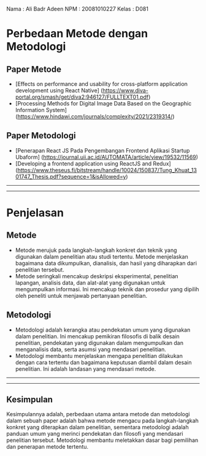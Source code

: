 Nama : Ali Badr Adeen NPM : 20081010227 Kelas : D081

# Perbedaan Metode dengan Metodologi

## Paper Metode

- [Effects on performance and usability for cross-platform application development using React Native] (https://www.diva-portal.org/smash/get/diva2:946127/FULLTEXT01.pdf)
- [Processing Methods for Digital Image Data Based on the Geographic Information System] (https://www.hindawi.com/journals/complexity/2021/2319314/)

## Paper Metodologi

- [Penerapan React JS Pada Pengembangan Frontend Aplikasi Startup Ubaform] (https://journal.uii.ac.id/AUTOMATA/article/view/19532/11569)
- [Developing a frontend application using ReactJS and Redux] (https://www.theseus.fi/bitstream/handle/10024/150837/Tung_Khuat_1301747_Thesis.pdf?sequence=1&isAllowed=y)

---

---

# Penjelasan

## Metode

- Metode merujuk pada langkah-langkah konkret dan teknik yang digunakan dalam penelitian atau studi tertentu. Metode menjelaskan bagaimana data dikumpulkan, dianalisis, dan hasil yang diharapkan dari penelitian tersebut.
- Metode seringkali mencakup deskripsi eksperimental, penelitian lapangan, analisis data, dan alat-alat yang digunakan untuk mengumpulkan informasi. Ini mencakup teknik dan prosedur yang dipilih oleh peneliti untuk menjawab pertanyaan penelitian.

## Metodologi

- Metodologi adalah kerangka atau pendekatan umum yang digunakan dalam penelitian. Ini mencakup pemikiran filosofis di balik desain penelitian, pendekatan yang digunakan dalam mengumpulkan dan menganalisis data, serta asumsi yang mendasari penelitian.
- Metodologi membantu menjelaskan mengapa penelitian dilakukan dengan cara tertentu dan bagaimana keputusan diambil dalam desain penelitian. Ini adalah landasan yang mendasari metode.

---

---

## Kesimpulan

Kesimpulannya adalah, perbedaan utama antara metode dan metodologi dalam sebuah paper adalah bahwa metode mengacu pada langkah-langkah konkret yang diterapkan dalam penelitian, sementara metodologi adalah panduan umum yang merinci pendekatan dan filosofi yang mendasari penelitian tersebut. Metodologi membantu meletakkan dasar bagi pemilihan dan penerapan metode tertentu.
